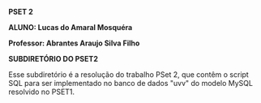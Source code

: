 **PSET 2**

**ALUNO: Lucas do Amaral Mosquéra**

**Professor: Abrantes Araujo Silva Filho**

**SUBDIRETÓRIO DO PSET2**

  Esse subdiretório é a resolução do trabalho PSet 2, que contêm o script SQL para ser implementado no banco de dados "uvv" do modelo MySQL resolvido no PSET1.
